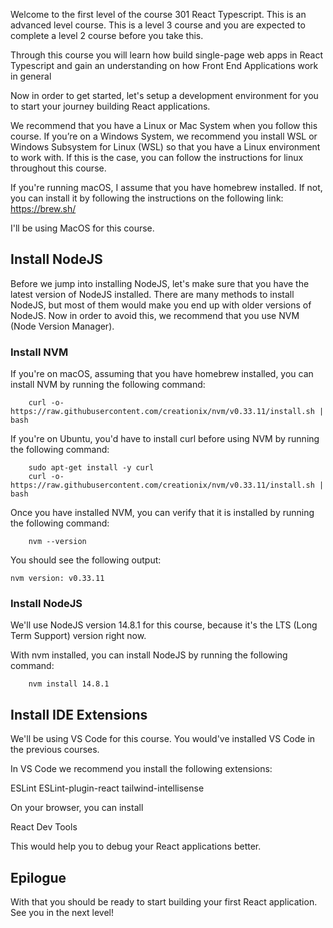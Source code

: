 Welcome to the first level of the course 301 React Typescript. This is an advanced level course. This is a level 3 course and you are expected to complete a level 2 course before you take this.

Through this course you will learn how build single-page web apps in React Typescript and gain an understanding on how Front End Applications work in general 

Now in order to get started, let's setup a development environment for you to start your journey building React applications.

We recommend that you have a Linux or Mac System when you follow this course. If you’re on a Windows System, we recommend you install WSL or Windows Subsystem for Linux (WSL) so that you have a Linux environment to work with. If this is the case, you can follow the instructions for linux throughout this course.

If you're running macOS, I assume that you have homebrew installed. If not, you can install it by following the instructions on the following link: https://brew.sh/

I'll be using MacOS for this course.

## Install NodeJS

Before we jump into installing NodeJS, let's make sure that you have the latest version of NodeJS installed. There are many methods to install NodeJS, but most of them would make you end up with older versions of NodeJS. Now in order to avoid this, we recommend that you use NVM (Node Version Manager).

### Install NVM

If you're on macOS, assuming that you have homebrew installed, you can install NVM by running the following command:

```
    curl -o- https://raw.githubusercontent.com/creationix/nvm/v0.33.11/install.sh | bash
```

If you're on Ubuntu, you'd have to install curl before using NVM by running the following command:

```
    sudo apt-get install -y curl
    curl -o- https://raw.githubusercontent.com/creationix/nvm/v0.33.11/install.sh | bash
```

Once you have installed NVM, you can verify that it is installed by running the following command:

```
    nvm --version
```

You should see the following output:

```
nvm version: v0.33.11
```

### Install NodeJS

We'll use NodeJS version 14.8.1 for this course, because it's the LTS (Long Term Support) version right now.

With nvm installed, you can install NodeJS by running the following command:

```
    nvm install 14.8.1
```

## Install IDE Extensions

We'll be using VS Code for this course. You would've installed VS Code in the previous courses.

In VS Code we recommend you install the following extensions:

ESLint
ESLint-plugin-react
tailwind-intellisense

On your browser, you can install

React Dev Tools

This would help you to debug your React applications better.

## Epilogue

With that you should be ready to start building your first React application. See you in the next level!

